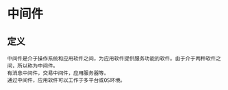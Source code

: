 # 中间件

## 定义
```
中间件是介于操作系统和应用软件之间，为应用软件提供服务功能的软件。由于介于两种软件之间，所以称为中间件。
有消息中间件，交易中间件，应用服务器等。
通过中间件，应用软件可以工作于多平台或OS环境。
```
